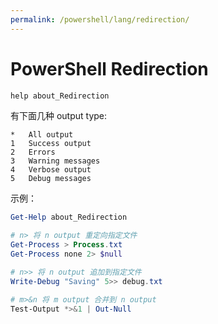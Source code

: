 ```yaml
---
permalink: /powershell/lang/redirection/
---
```


# PowerShell Redirection

```powershell
help about_Redirection
```

有下面几种 output type:

```
*   All output
1   Success output
2   Errors
3   Warning messages
4   Verbose output
5   Debug messages
```

示例：

```powershell
Get-Help about_Redirection

# n> 将 n output 重定向指定文件
Get-Process > Process.txt
Get-Process none 2> $null

# n>> 将 n output 追加到指定文件
Write-Debug "Saving" 5>> debug.txt

# m>&n 将 m output 合并到 n output
Test-Output *>&1 | Out-Null
```
